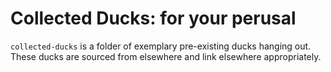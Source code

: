# Collected Ducks: for your perusal

`collected-ducks` is a folder of exemplary pre-existing ducks hanging out. 
These ducks are sourced from elsewhere and link elsewhere appropriately.
